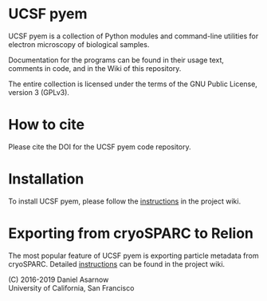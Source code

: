 # UCSF pyem
UCSF pyem is a collection of Python modules and command-line utilities for electron microscopy of biological samples.

Documentation for the programs can be found in their usage text, comments in code, and in the Wiki of this repository.

The entire collection is licensed under the terms of the GNU Public License, version 3 (GPLv3).

# How to cite

Please cite the DOI for the UCSF pyem code repository.

# Installation

To install UCSF pyem, please follow the
[instructions](https://github.com/asarnow/pyem/wiki/Install-pyem-with-Miniconda) in the project wiki.

# Exporting from cryoSPARC to Relion

The most popular feature of UCSF pyem is exporting particle metadata from cryoSPARC.
Detailed [instructions](https://github.com/asarnow/pyem/wiki/Export-from-cryoSPARC-v2) can be found in the project wiki.

(C) 2016-2019 Daniel Asarnow  
University of California, San Francisco

